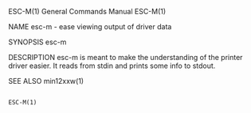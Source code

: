 ESC-M(1)                                                                                   General Commands Manual                                                                                   ESC-M(1)

NAME
       esc-m - ease viewing output of driver data

SYNOPSIS
       esc-m

DESCRIPTION
       esc-m is meant to make the understanding of the printer driver easier.  It reads from stdin and prints some info to stdout.

SEE ALSO
       min12xxw(1)

                                                                                                                                                                                                     ESC-M(1)
